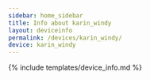 ```yaml
---
sidebar: home_sidebar
title: Info about karin_windy
layout: deviceinfo
permalink: /devices/karin_windy/
device: karin_windy
---
```

{% include templates/device_info.md %}
